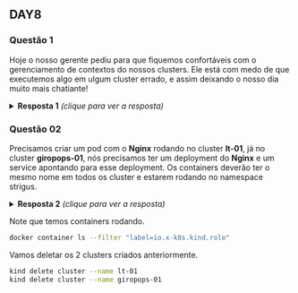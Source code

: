 ## DAY8

### Questão 1
Hoje o nosso gerente pediu para que fiquemos confortáveis com o gerenciamento
de contextos do nossos clusters.
Ele está com medo de que executemos algo em ulgum cluster errado, e assim
deixando o nosso dia muito mais chatiante!

<details>
  <summary><b>Resposta 1</b> <em>(clique para ver a resposta)</em></summary>

Criamos dois clusters, para que pudessemos brincar com os contextos. Para criar
os cluster, nós utilizamos o Kind, e para criar o cluster, nós estamos
utilizando um arquivo template, conforme abaixo:


```bash
vim kind-cluster-1.yaml
```

```yaml
kind: Cluster
apiVersion: kind.x-k8s.io/v1alpha4
nodes:
- role: control-plane
- role: worker
- role: worker
```

```bash
kind create cluster --name lt-01 --config kind-cluster-1.yaml
```

Criando o nosso segundo cluster:

```bash
vim kind-cluster-2.yaml
```

```yaml
kind: Cluster
apiVersion: kind.x-k8s.io/v1alpha4
nodes:
- role: control-plane
- role: worker
```

```bash
kind create cluster --name giropops-01 --config kind-cluster-2.yaml
```

Agora que os nossos clusters já estão criados, bora brincar com os contextos.

Para visualizar os contextos, utilize o comando abaixo:

```bash
kubectl config get-contexts
```

Para selecionar determinado contexto, utilize:

```bash
kubectl config use-context CONTEXTO_DESEJADO
```

Vale lembrar que os contextos estão definidos no seu arquivo config, na maioria
dos casos no *${HOME}/.kube/config*.


</details>


### Questão 02
Precisamos criar um pod com o **Nginx** rodando no cluster **lt-01**, já no cluster
**giropops-01**, nós precisamos ter um deployment do **Nginx** e um service apontando
para esse deployment.
Os containers deverão ter o mesmo nome em todos os cluster e estarem rodando no
namespace strigus.


<details>
  <summary><b>Resposta 2</b> <em>(clique para ver a resposta)</em></summary>


```bash
kubectl config current-context
kubectl config use-context kind-lt-01
```

```bash
kubectl run --image nginx strigus-01 --port 80 --namespace strigus --dry-run=client -o yaml > meu_pod.yaml
```

```yaml
apiVersion: v1
kind: Pod
metadata:
  creationTimestamp: null
  labels:
    run: strigus-01
  name: strigus-01
  namespace: strigus
spec:
  containers:
  - image: nginx
    name: strigus-01
    ports:
    - containerPort: 80
    resources: {}
  dnsPolicy: ClusterFirst
  restartPolicy: Always
status: {}
```

```bash
kubectl create ns strigus
kubectl create -f meu_pod.yaml
```


```bash
kubectl config current-context
kubectl config use-context kind-giropops-01
```

```bash
kubectl create deployment giropops --image nginx --port 80 --namespace strigus --dry-run=client -o yaml > meu_deployment.yaml
```

```yaml
apiVersion: apps/v1
kind: Deployment
metadata:
  creationTimestamp: null
  labels:
    app: giropops
  name: giropops
  namespace: strigus
spec:
  replicas: 1
  selector:
    matchLabels:
      app: giropops
  strategy: {}
  template:
    metadata:
      creationTimestamp: null
      labels:
        app: giropops
    spec:
      containers:
      - image: nginx
        name: strigus-01
        ports:
        - containerPort: 80
        resources: {}
status: {}
```

```bash
kubectl create ns strigus
kubectl create -f meu_deployment.yaml
kubectl expose deployment --namespace strigus giropops
```

</details>

Note que temos containers rodando.

```bash
docker container ls --filter "label=io.x-k8s.kind.role"
```

Vamos deletar os 2 clusters criados anteriormente.


```bash
kind delete cluster --name lt-01
kind delete cluster --name giropops-01
```